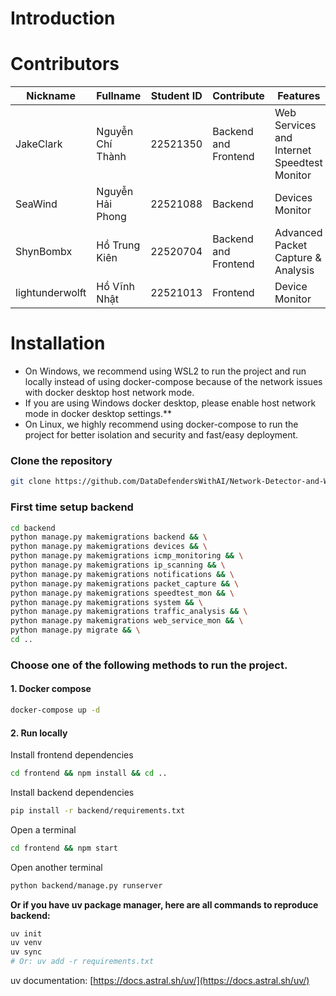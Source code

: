 # Introduction

# Contributors
| **Nickname**    | **Fullname**     | **Student ID** | **Contribute**       | **Features**                                | 
|-----------------|------------------|----------------|----------------------|---------------------------------------------|
| JakeClark       | Nguyễn Chí Thành | 22521350       | Backend and Frontend | Web Services and Internet Speedtest Monitor | 
| SeaWind         | Nguyễn Hải Phong | 22521088       | Backend              | Devices Monitor                             | 
| ShynBombx       | Hồ Trung Kiên    | 22520704       | Backend and Frontend | Advanced Packet Capture & Analysis          |
| lightunderwolft | Hồ Vĩnh Nhật     | 22521013       | Frontend             | Device Monitor                              | 



# Installation

* On Windows, we recommend using WSL2 to run the project and run locally instead of using docker-compose because of the network issues with docker desktop host network mode.
* If you are using Windows docker desktop, please enable host network mode in docker desktop settings.**
* On Linux, we highly recommend using docker-compose to run the project for better isolation and security and fast/easy deployment.

### Clone the repository
```bash
git clone https://github.com/DataDefendersWithAI/Network-Detector-and-Web-Monitor.git && cd Network-Detector-and-Web-Monitor
```
### First time setup backend
```bash
cd backend
python manage.py makemigrations backend && \
python manage.py makemigrations devices && \
python manage.py makemigrations icmp_monitoring && \
python manage.py makemigrations ip_scanning && \
python manage.py makemigrations notifications && \
python manage.py makemigrations packet_capture && \
python manage.py makemigrations speedtest_mon && \
python manage.py makemigrations system && \
python manage.py makemigrations traffic_analysis && \
python manage.py makemigrations web_service_mon && \
python manage.py migrate && \
cd ..
```

### Choose one of the following methods to run the project.
#### 1. Docker compose
```bash
docker-compose up -d
```

#### 2. Run locally
Install frontend dependencies
```bash
cd frontend && npm install && cd ..
```
Install backend dependencies
```bash
pip install -r backend/requirements.txt
```
Open a terminal
```bash
cd frontend && npm start
```
Open another terminal
```bash
python backend/manage.py runserver
```

**Or if you have uv package manager, here are all commands to reproduce backend:**
```bash
uv init
uv venv
uv sync
# Or: uv add -r requirements.txt
```
uv documentation: [https://docs.astral.sh/uv/](https://docs.astral.sh/uv/)
